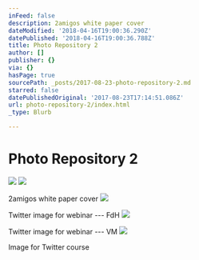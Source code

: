 ```yaml
---
inFeed: false
description: 2amigos white paper cover
dateModified: '2018-04-16T19:00:36.290Z'
datePublished: '2018-04-16T19:00:36.788Z'
title: Photo Repository 2
author: []
publisher: {}
via: {}
hasPage: true
sourcePath: _posts/2017-08-23-photo-repository-2.md
starred: false
datePublishedOriginal: '2017-08-23T17:14:51.086Z'
url: photo-repository-2/index.html
_type: Blurb

---
```

# Photo Repository 2
![](https://the-grid-user-content.s3-us-west-2.amazonaws.com/3fd14fb5-0d33-46cb-b696-31d1debb3934.png)
![](https://s3-us-west-2.amazonaws.com/the-grid-img/p/c75b6a4a77d7b63d35730ca4e676a5c208fc8353.png)

2amigos white paper cover
![](https://the-grid-user-content.s3-us-west-2.amazonaws.com/d4ae7ea3-bb81-4502-9e19-1a5fbc63e39a.png)

Twitter image for webinar --- FdH
![](https://the-grid-user-content.s3-us-west-2.amazonaws.com/496000d2-7348-4802-8462-58af78f03bb1.png)

Twitter image for webinar --- VM
![](https://the-grid-user-content.s3-us-west-2.amazonaws.com/283742f1-b679-4e54-a667-ff1bb7e3d7ff.jpg)

Image for Twitter course
